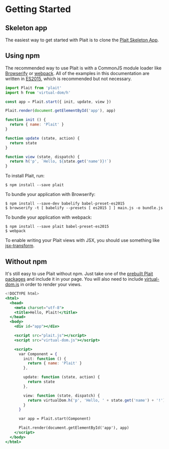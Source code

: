 # Getting Started

## Skeleton app

The easiest way to get started with Plait is to clone the [Plait Skeleton App](https://github.com/wildlyinaccurate/plait-skeleton-app).

## Using npm

The recommended way to use Plait is with a CommonJS module loader like [Browserify](http://browserify.org/) or [webpack](https://webpack.github.io/). All of the examples in this documentation are written in [ES2015](http://babeljs.io/docs/learn-es2015/), which is recommended but not necessary.

```js
import Plait from 'plait'
import h from 'virtual-dom/h'

const app = Plait.start({ init, update, view })

Plait.render(document.getElementById('app'), app)

function init () {
  return { name: 'Plait' }
}

function update (state, action) {
  return state
}

function view (state, dispatch) {
  return h('p', `Hello, ${state.get('name')}!`)
}
```

To install Plait, run:

```
$ npm install --save plait
```

To bundle your application with Browserify:

```
$ npm install --save-dev babelify babel-preset-es2015
$ browserify -t [ babelify --presets [ es2015 ] ] main.js -o bundle.js
```

To bundle your application with webpack:

```
$ npm install --save plait babel-preset-es2015
$ webpack
```

To enable writing your Plait views with JSX, you should use something like [jsx-transform](https://github.com/alexmingoia/jsx-transform/).

## Without npm

It's still easy to use Plait without npm. Just take one of the [prebuilt Plait packages](https://github.com/wildlyinaccurate/plait/tree/master/dist) and include it in your page. You will also need to include [virtual-dom.js](https://github.com/Matt-Esch/virtual-dom/tree/master/dist) in order to render your views.

```jsx
<!DOCTYPE html>
<html>
  <head>
    <meta charset="utf-8">
    <title>Hello, Plait!</title>
  </head>
  <body>
    <div id="app"></div>

    <script src="plait.js"></script>
    <script src="virtual-dom.js"></script>

    <script>
      var Component = {
        init: function () {
          return { name: 'Plait' }
        },

        update: function (state, action) {
          return state
        },

        view: function (state, dispatch) {
          return virtualDom.h('p', 'Hello, ' + state.get('name') + '!')
        }
      }

      var app = Plait.start(Component)

      Plait.render(document.getElementById('app'), app)
    </script>
  </body>
</html>
```

